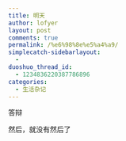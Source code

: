 ```yaml
---
title: 明天
author: lofyer
layout: post
comments: true
permalink: /%e6%98%8e%e5%a4%a9/
simplecatch-sidebarlayout:
  - 
duoshuo_thread_id:
  - 1234836220387786896
categories:
  - 生活杂记
---
```

答辩

然后，就没有然后了